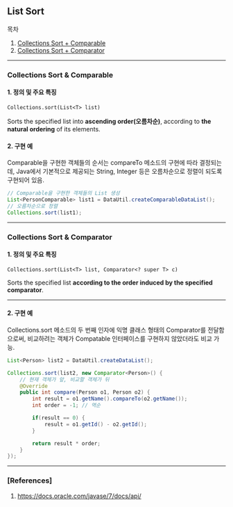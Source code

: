 ## List Sort

목차

1. [Collections Sort + Comparable](#collections-sort-&-comparable)
1. [Collections Sort + Comparator](#collections-sort-&-comparator)

* * *

### Collections Sort & Comparable

#### 1. 정의 및 주요 특징

```
Collections.sort(List<T> list)
```

Sorts the specified list into **ascending order(오름차순)**, according to **the natural ordering** of its elements.

#### 2. 구현 예

Comparable을 구현한 객체들의 순서는 compareTo 메소드의 구현에 따라 결정되는데, Java에서 기본적으로 제공되는 String, Integer 등은 오름차순으로 정렬이 되도록 구현되어 있음.

```java
// Comparable을 구현한 객체들의 List 생성
List<PersonComparable> list1 = DataUtil.createComparableDataList();
// 오름차순으로 정렬
Collections.sort(list1);
```

***

### Collections Sort & Comparator

#### 1. 정의 및 주요 특징

```
Collections.sort(List<T> list, Comparator<? super T> c)
```

Sorts the specified list **according to the order induced by the specified comparator**.

***

#### 2. 구현 예

Collections.sort 메소드의 두 번째 인자에 익명 클래스 형태의 Comparator를 전달함으로써, 비교하려는 객체가 Compatable 인터페이스를 구현하지 않았더라도 비교 가능.

```java
List<Person> list2 = DataUtil.createDataList();

Collections.sort(list2, new Comparator<Person>() {
    // 현재 객체가 앞, 비교할 객체가 뒤
    @Override
    public int compare(Person o1, Person o2) {
        int result = o1.getName().compareTo(o2.getName());
        int order = -1;	// 역순

        if(result == 0) {
            result = o1.getId() - o2.getId();
        }

        return result * order;
    }
});
```

***

### [References]
1. <https://docs.oracle.com/javase/7/docs/api/>
